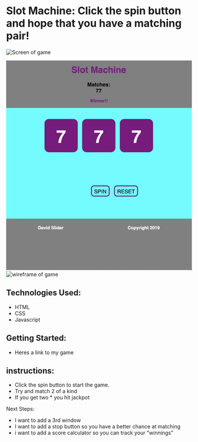 # Slot Machine: Click the spin button and hope that you have a matching pair!

<!-- Screenshots of final game-->

![Screen of game](#)

<!--Wire Frame goes here-->

![screenshot of game](./images/game_screenshot.png)
![wireframe of game](./images/screenshot.jpg)


## Technologies Used: 
- HTML
- CSS
- Javascript

## Getting Started: 
- Heres a link to my game

## instructions: 
- Click the spin button to start the game.
- Try and match 2 of a kind
- If you get two * you hit jackpot


Next Steps: 
- I want to add a 3rd window
- I want to add a stop button so you have a better chance at matching
- i want to add a score calculator so you can track your "winnings"